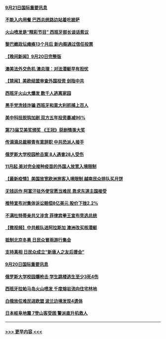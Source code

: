 #### [9月21日国际重要讯息](../pages/prog202/a103222601.md?t=09211950) 
#### [不能入内用餐 巴西总统路边站着吃披萨](../pages/prog202/a103222507.md?t=09211950) 
#### [火山喷发是“精彩节目” 西班牙部长谈话惹议](../pages/prog202/a103222442.md?t=09211950) 
#### [黎巴嫩政坛瘫痪13个月后 新内阁通过信任投票](../pages/prog202/a103222345.md?t=09211950) 
#### [【晚间新闻】9月20日完整版](../pages/prog202/a103222295.md?t=09211950) 
#### [澳美法外交危机 澳总理：对法潜艇早有担忧](../pages/prog202/a103221729.md?t=09211950) 
#### [【禁闻】美欧结盟审查外国投资 剑指中共](../pages/prog202/a103221402.md?t=09211950) 
#### [西班牙火山大爆发 数千人逃离家园](../pages/prog202/a103221669.md?t=09211950) 
#### [黑手党洗钱诈骗 西班牙和意大利抓捕上百人](../pages/prog202/a103221657.md?t=09211950) 
#### [美中科技脱钩加剧  双方五年投资暴减96%](../pages/prog202/a103221566.md?t=09211950) 
#### [第73届艾美奖颁奖 《王冠》获剧情类大奖](../pages/prog202/a103221613.md?t=09211950) 
#### [传滴滴总裁柳青有意辞职 中共恐派人接手](../pages/prog202/a103221555.md?t=09211950) 
#### [俄罗斯大学校园枪击案 8人遇害28人受伤](../pages/prog202/a103221470.md?t=09211950) 
#### [11月起 美对完全接种疫苗的外国人放宽入境限制](../pages/prog202/a103221447.md?t=09211950) 
#### [【最新疫情】美国放宽欧洲旅客入境限制 越南民众排队买月饼](../pages/prog202/a103221529.md?t=09211950) 
#### [无钱运作 阿富汗驻外使官愿当难民 恳求东道主国接受](../pages/prog202/a103221350.md?t=09211950) 
#### [推特宣布对集体诉讼赔偿8亿美元 股价下挫2.2%](../pages/prog202/a103221388.md?t=09211950) 
#### [不满杜特蒂亲共又涉贪 菲律宾拳王宣布竞选总统](../pages/prog202/a103221407.md?t=09211950) 
#### [【微视频】中共舰队进阿拉斯加 澳洲改买核潜艇](../pages/prog202/a103221400.md?t=09211950) 
#### [抵制北京冬奥 日民众冒雨游行集会](../pages/prog202/a103221393.md?t=09211950) 
#### [支持真相 日民众成立“新唐人之友后援会”](../pages/prog202/a103221214.md?t=09211950) 
#### [9月20日国际重要讯息](../pages/prog202/a103221203.md?t=09211950) 
#### [俄罗斯大学校园爆枪击 学生跳楼逃生至少3死4伤](../pages/prog202/a103221128.md?t=09211950) 
#### [西班牙拉帕马岛火山喷发 千度熔岩流向住宅林地](../pages/prog202/a103221068.md?t=09211950) 
#### [白俄放任难民进欧盟 波兰边境发现4遗体](../pages/prog202/a103221044.md?t=09211950) 
#### [日本岐阜地震 7登山客受困 警派直升机救人](../pages/prog202/a103221029.md?t=09211950) 

----
#### [ >>> 更早内容 <<< ](../indexes/prog202-earlier.md)
